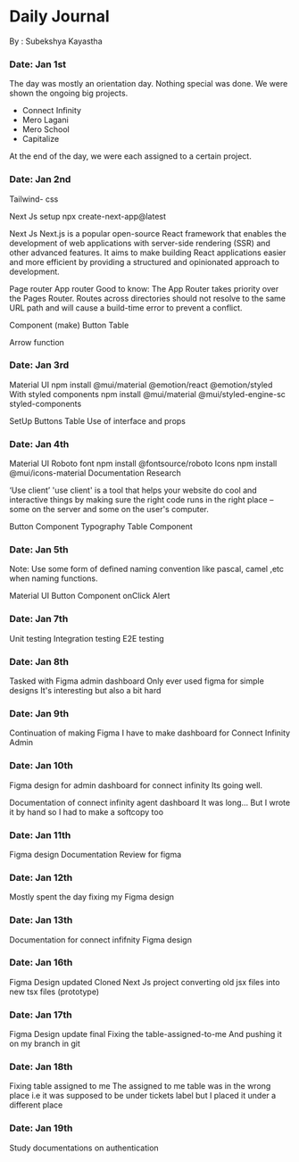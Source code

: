 # Daily Journal

By : Subekshya Kayastha

### Date: Jan 1st

The day was mostly an orientation day.
Nothing special was done.
We were shown the ongoing big projects.

- Connect Infinity
- Mero Lagani
- Mero School
- Capitalize

At the end of the day, we were each assigned to
a certain project.

### Date: Jan 2nd

Tailwind- css

Next Js setup
npx create-next-app@latest

Next Js
Next.js is a popular open-source React framework that
enables the development of web applications with server-side
rendering (SSR) and other advanced features.
It aims to make building React applications easier and more
efficient by providing a structured and opinionated approach to development.

Page router
App router
Good to know: The App Router takes priority over the Pages Router.
Routes across directories should not resolve to the same URL path
and will cause a build-time error to prevent a conflict.

Component (make)
Button
Table

Arrow function

### Date: Jan 3rd

Material UI
npm install @mui/material @emotion/react @emotion/styled
With styled components
npm install @mui/material @mui/styled-engine-sc styled-components

SetUp
Buttons
Table
Use of interface and props

### Date: Jan 4th

Material UI
Roboto font
npm install @fontsource/roboto
Icons
npm install @mui/icons-material
Documentation
Research

‘Use client’
'use client' is a tool that helps your website do cool
and interactive things by making sure the right code runs
in the right place – some on the server and some on the user's computer.

Button Component
Typography
Table Component

### Date: Jan 5th

Note: Use some form of defined naming convention like
pascal, camel ,etc when naming functions.

Material UI
Button Component
onClick Alert

### Date: Jan 7th

Unit testing
Integration testing
E2E testing

### Date: Jan 8th

Tasked with
Figma admin dashboard
Only ever used figma for simple designs
It's interesting but also a bit hard

### Date: Jan 9th

Continuation of making Figma
I have to make dashboard for
Connect Infinity Admin

### Date: Jan 10th

Figma design for admin dashboard for connect infinity
Its going well.

Documentation of connect infinity agent dashboard
It was long...
But I wrote it by hand so I had to make a softcopy too

### Date: Jan 11th

Figma design
Documentation
Review for figma

### Date: Jan 12th

Mostly spent the day fixing my
Figma design

### Date: Jan 13th

Documentation for connect infifnity
Figma design

### Date: Jan 16th

Figma Design updated
Cloned Next Js project
converting old jsx files into new tsx files (prototype)

### Date: Jan 17th

Figma Design update final
Fixing the table-assigned-to-me
And pushing it on my branch in git


### Date: Jan 18th

Fixing table assigned to me
The assigned to me table was in the wrong place
i.e it was supposed to be under tickets label but
I placed it under a different place



### Date: Jan 19th
Study documentations on authentication